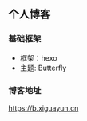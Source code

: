 ## 个人博客

### 基础框架
+ 框架：hexo
+ 主题: Butterfly


### 博客地址
<a href="https://b.xiguayun.cn">https://b.xiguayun.cn</a>
